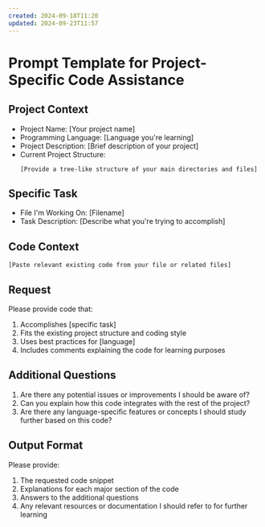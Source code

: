 ```yaml
---
created: 2024-09-18T11:20
updated: 2024-09-23T11:57
---
```

# Prompt Template for Project-Specific Code Assistance

## Project Context
- Project Name: [Your project name]
- Programming Language: [Language you're learning]
- Project Description: [Brief description of your project]
- Current Project Structure:
  ```
  [Provide a tree-like structure of your main directories and files]
  ```

## Specific Task
- File I'm Working On: [Filename]
- Task Description: [Describe what you're trying to accomplish]

## Code Context
```[language]
[Paste relevant existing code from your file or related files]
```

## Request
Please provide code that:
1. Accomplishes [specific task]
2. Fits the existing project structure and coding style
3. Uses best practices for [language]
4. Includes comments explaining the code for learning purposes

## Additional Questions
1. Are there any potential issues or improvements I should be aware of?
2. Can you explain how this code integrates with the rest of the project?
3. Are there any language-specific features or concepts I should study further based on this code?

## Output Format
Please provide:
1. The requested code snippet
2. Explanations for each major section of the code
3. Answers to the additional questions
4. Any relevant resources or documentation I should refer to for further learning